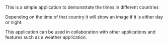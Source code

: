 This is a simple application to demonstrate the times in different countries 

Depending on the time of that country it will show an image if it is either day or night.

This application can be used in collaboration with other applications and features such as a weather application.
